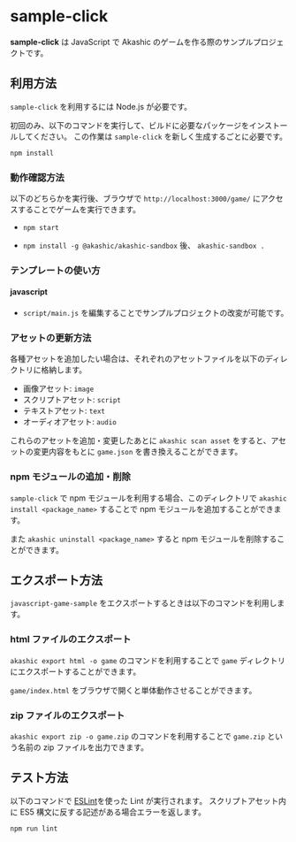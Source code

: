 # sample-click

**sample-click** は JavaScript で Akashic のゲームを作る際のサンプルプロジェクトです。

## 利用方法

`sample-click` を利用するには Node.js が必要です。

初回のみ、以下のコマンドを実行して、ビルドに必要なパッケージをインストールしてください。
この作業は `sample-click` を新しく生成するごとに必要です。

```sh
npm install
```

### 動作確認方法

以下のどちらかを実行後、ブラウザで `http://localhost:3000/game/` にアクセスすることでゲームを実行できます。

- `npm start`

- `npm install -g @akashic/akashic-sandbox` 後、 `akashic-sandbox .`

### テンプレートの使い方

#### javascript

- `script/main.js` を編集することでサンプルプロジェクトの改変が可能です。

### アセットの更新方法

各種アセットを追加したい場合は、それぞれのアセットファイルを以下のディレクトリに格納します。

- 画像アセット: `image`
- スクリプトアセット: `script`
- テキストアセット: `text`
- オーディオアセット: `audio`

これらのアセットを追加・変更したあとに `akashic scan asset` をすると、アセットの変更内容をもとに `game.json` を書き換えることができます。

### npm モジュールの追加・削除

`sample-click` で npm モジュールを利用する場合、このディレクトリで `akashic install <package_name>` することで npm モジュールを追加することができます。

また `akashic uninstall <package_name>` すると npm モジュールを削除することができます。

## エクスポート方法

`javascript-game-sample` をエクスポートするときは以下のコマンドを利用します。

### html ファイルのエクスポート

`akashic export html -o game` のコマンドを利用することで `game` ディレクトリにエクスポートすることができます。

`game/index.html` をブラウザで開くと単体動作させることができます。

### zip ファイルのエクスポート

`akashic export zip -o game.zip` のコマンドを利用することで `game.zip` という名前の zip ファイルを出力できます。

## テスト方法

以下のコマンドで [ESLint](https://github.com/eslint/eslint "ESLint")を使った Lint が実行されます。
スクリプトアセット内に ES5 構文に反する記述がある場合エラーを返します。

```sh
npm run lint
```
